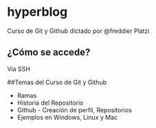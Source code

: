 # hyperblog
Curso de Git y Github dictado por @freddier Platzi


## ¿Cómo se accede?
Vía SSH

##Temas del Curso de Git y Github
* Ramas
* Historia del Repositorio
* Github - Creación de perfil, Repositorios
* Ejemplos en Windows, Linux y Mac

